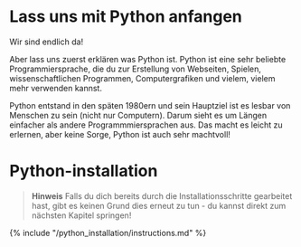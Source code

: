 # Lass uns mit Python anfangen

Wir sind endlich da!

Aber lass uns zuerst erklären was Python ist. Python ist eine sehr beliebte Programmiersprache, die du zur Erstellung von Webseiten, Spielen, wissenschaftlichen Programmen, Computergrafiken und vielem, vielem mehr verwenden kannst.

Python entstand in den späten 1980ern und sein Hauptziel ist es lesbar von Menschen zu sein (nicht nur Computern). Darum sieht es um Längen einfacher als andere Programmmiersprachen aus. Das macht es leicht zu erlernen, aber keine Sorge, Python ist auch sehr machtvoll!

# Python-installation

> **Hinweis** Falls du dich bereits durch die Installationsschritte gearbeitet hast, gibt es keinen Grund dies erneut zu tun - du kannst direkt zum nächsten Kapitel springen!

{% include "/python_installation/instructions.md" %}
